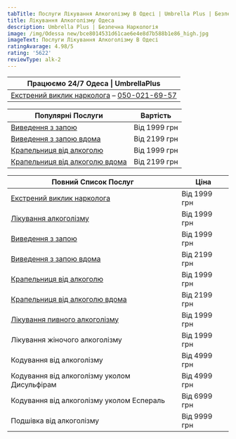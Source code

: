 ```yaml
---
tabTitle: Послуги Лікування Алкоголізму В Одесі | Umbrella Plus | Безпечна Наркологія
title: Лікування Алкоголізму Одеса
description: Umbrella Plus | Безпечна Наркологія
image: /img/Odessa new/bce8014531d61cae6e4e8d7b588b1e86_high.jpg
imageText: Послуги Лікування Алкоголізму В Одесі
ratingAvarage: 4.98/5
rating: '5622'
reviewType: alk-2
---
```


| Працюємо 24/7 Одеса \| UmbrellaPlus                                                   |
| ------------------------------------------------------------------------------------- |
| [Екстрений виклик нарколога](vizov-narkologa-od-ua) – [050-021-69-57](tel:0500216957) |

| Популярні Послуги                                                      | Вартість     |
| ---------------------------------------------------------------------- | ------------ |
| [Виведення з запою](vivod-iz-zapoia-od-ua)                             | Від 1999 грн |
| [Виведення з запою вдома](vivod-iz-zapoia-na-domy-od-ua)               | Від 2199 грн |
| [Крапельниця від алкоголю](kapelnica-ot-alkogolia-od-ua)               | Від 1999 грн |
| [Крапельниця від алкоголю вдома](kapelnica-ot-alkogolia-na-domu-od-ua) | Від 2199 грн |

| Повний Список Послуг                                                   | Ціна         |
| ---------------------------------------------------------------------- | ------------ |
| [Екстрений виклик нарколога](vizov-narkologa-od-ua)                    | Від 1999 грн |
| [Лікування алкоголізму](lechenie-alkogolizma-od-ua)                    | Від 1999 грн |
| [Виведення з запою](vivod-iz-zapoia-od-ua)                             | Від 1999 грн |
| [Виведення з запою вдома](vivod-iz-zapoia-na-domy-od-ua)               | Від 2199 грн |
| [Крапельниця від алкоголю](kapelnica-ot-alkogolia-od-ua)               | Від 1999 грн |
| [Крапельниця від алкоголю вдома](kapelnica-ot-alkogolia-na-domu-od-ua) | Від 2199 грн |
| [Лікування пивного алкоголізму](lechenie-pivnogo-alkogolizma-od-ua)    | Від 1999 грн |
| Лікування жіночого алкоголізму                                         | Від 1999 грн |
| Кодування від алкоголізму                                              | Від 4999 грн |
| Кодування від алкоголізму уколом Дисульфірам                           | Від 4999 грн |
| Кодування від алкоголізму уколом Еспераль                              | Від 6999 грн |
| Подшівка від алкоголізму                                               | Від 9999 грн |
